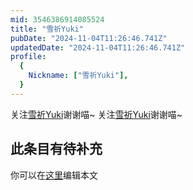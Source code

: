 ```yaml
---
mid: 3546386914085524
title: "雪祈Yuki"
pubDate: "2024-11-04T11:26:46.741Z"
updatedDate: "2024-11-04T11:26:46.741Z"
profile:
  {
    Nickname: ["雪祈Yuki"],
  }
---
```


关注[雪祈Yuki](https://space.bilibili.com/3546386914085524)谢谢喵~ 关注[雪祈Yuki](https://space.bilibili.com/3546386914085524)谢谢喵~

## 此条目有待补充
你可以在[这里](https://github.com/Yuhanawa/VTuber.ICU/edit/master/src/content/v/雪祈Yuki/index.md)编辑本文
